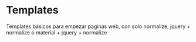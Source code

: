 # Templates
Templates básicos para empezar paginas web, con solo normalize, jquery + normalize o material + jquery + normalize

